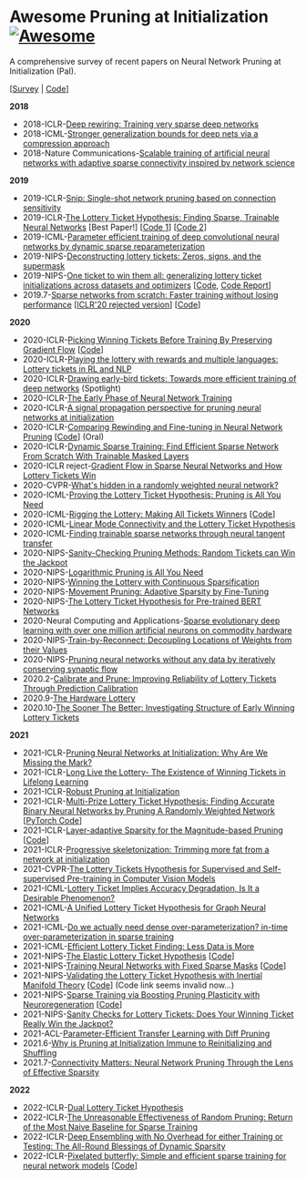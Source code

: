 # Awesome Pruning at Initialization [![Awesome](https://cdn.rawgit.com/sindresorhus/awesome/d7305f38d29fed78fa85652e3a63e154dd8e8829/media/badge.svg)](https://github.com/sindresorhus/awesome)
A comprehensive survey of recent papers on Neural Network Pruning at Initialization (PaI).

[[Survey](https://arxiv.org/abs/2103.06460) | [Code](https://github.com/MingSun-Tse/Smile-Pruning)]

**2018**
- 2018-ICLR-[Deep rewiring: Training very sparse deep networks](https://arxiv.org/abs/1711.05136)
- 2018-ICML-[Stronger generalization bounds for deep nets via a compression approach](http://proceedings.mlr.press/v80/arora18b.html)
- 2018-Nature Communications-[Scalable training of artificial neural networks with adaptive sparse connectivity inspired by network science](https://www.nature.com/articles/s41467-018-04316-3)

**2019**
- 2019-ICLR-[Snip: Single-shot network pruning based on connection sensitivity](https://arxiv.org/abs/1810.02340)
- 2019-ICLR-[The Lottery Ticket Hypothesis: Finding Sparse, Trainable Neural Networks](https://openreview.net/forum?id=rJl-b3RcF7) [Best Paper!] [[Code 1](https://github.com/google-research/lottery-ticket-hypothesis)] [[Code 2](https://github.com/facebookresearch/open_lth)]
- 2019-ICML-[Parameter efficient training of deep convolutional neural networks by dynamic sparse reparameterization](http://proceedings.mlr.press/v97/mostafa19a.html)
- 2019-NIPS-[Deconstructing lottery tickets: Zeros, signs, and the supermask](https://papers.nips.cc/paper/2019/hash/1113d7a76ffceca1bb350bfe145467c6-Abstract.html)
- 2019-NIPS-[One ticket to win them all: generalizing lottery ticket initializations across datasets and optimizers](https://papers.nips.cc/paper/2019/hash/a4613e8d72a61b3b69b32d040f89ad81-Abstract.html) [[Code](https://github.com/varungohil/Generalizing-Lottery-Tickets), [Code Report](https://openreview.net/pdf?id=SklFHaqG6S)]
- 2019.7-[Sparse networks from scratch: Faster training without losing performance](https://arxiv.org/abs/1907.04840) [[ICLR'20 rejected version](https://openreview.net/forum?id=ByeSYa4KPS)] [[Code](https://github.com/TimDettmers/sparse_learning)]


**2020**
- 2020-ICLR-[Picking Winning Tickets Before Training By Preserving Gradient Flow](https://openreview.net/pdf?id=SkgsACVKPH) [[Code](https://github.com/alecwangcq/GraSP)]
- 2020-ICLR-[Playing the lottery with rewards and multiple languages: Lottery tickets in RL and NLP](https://openreview.net/forum?id=S1xnXRVFwH)
- 2020-ICLR-[Drawing early-bird tickets: Towards more efficient training of deep networks](https://arxiv.org/abs/1909.11957) (Spotlight)
- 2020-ICLR-[The Early Phase of Neural Network Training](https://openreview.net/forum?id=Hkl1iRNFwS)
- 2020-ICLR-[A signal propagation perspective for pruning neural networks at initialization](https://arxiv.org/abs/1906.06307)
- 2020-ICLR-[Comparing Rewinding and Fine-tuning in Neural Network Pruning](https://openreview.net/forum?id=S1gSj0NKvB) [[Code](https://github.com/lottery-ticket/rewinding-iclr20-public)] (Oral)
- 2020-ICLR-[Dynamic Sparse Training: Find Efficient Sparse Network From Scratch With Trainable Masked Layers](https://arxiv.org/abs/2005.06870)
- 2020-ICLR reject-[Gradient Flow in Sparse Neural Networks and How Lottery Tickets Win](https://openreview.net/forum?id=V1N4GEWki_E)
- 2020-CVPR-[What's hidden in a randomly weighted neural network?](https://arxiv.org/abs/1911.13299)
- 2020-ICML-[Proving the Lottery Ticket Hypothesis: Pruning is All You Need](https://arxiv.org/abs/2002.00585)
- 2020-ICML-[Rigging the Lottery: Making All Tickets Winners](https://arxiv.org/abs/1911.11134) [[Code](https://github.com/google-research/rigl)]
- 2020-ICML-[Linear Mode Connectivity and the Lottery Ticket Hypothesis](https://arxiv.org/abs/1912.05671)
- 2020-ICML-[Finding trainable sparse networks through neural tangent transfer](https://arxiv.org/abs/2006.08228)
- 2020-NIPS-[Sanity-Checking Pruning Methods: Random Tickets can Win the Jackpot](https://proceedings.neurips.cc//paper/2020/hash/eae27d77ca20db309e056e3d2dcd7d69-Abstract.html)
- 2020-NIPS-[Logarithmic Pruning is All You Need](https://papers.nips.cc/paper/2020/hash/1e9491470749d5b0e361ce4f0b24d037-Abstract.html)
- 2020-NIPS-[Winning the Lottery with Continuous Sparsification](https://papers.nips.cc/paper/2020/hash/83004190b1793d7aa15f8d0d49a13eba-Abstract.html)
- 2020-NIPS-[Movement Pruning: Adaptive Sparsity by Fine-Tuning](https://proceedings.neurips.cc/paper/2020/hash/eae15aabaa768ae4a5993a8a4f4fa6e4-Abstract.html)
- 2020-NIPS-[The Lottery Ticket Hypothesis for Pre-trained BERT Networks](https://arxiv.org/abs/2007.12223)
- 2020-Neural Computing and Applications-[Sparse evolutionary deep learning with over one million artificial neurons on commodity hardware](https://link.springer.com/article/10.1007/s00521-020-05136-7)
- 2020-NIPS-[Train-by-Reconnect: Decoupling Locations of Weights from their Values](https://arxiv.org/abs/2003.02570)
- 2020-NIPS-[Pruning neural networks without any data by iteratively conserving synaptic flow](https://arxiv.org/abs/2006.05467)
- 2020.2-[Calibrate and Prune: Improving Reliability of Lottery Tickets Through Prediction Calibration](https://arxiv.org/abs/2002.03875)
- 2020.9-[The Hardware Lottery](https://arxiv.org/abs/2009.06489)
- 2020.10-[The Sooner The Better: Investigating Structure of Early Winning Lottery Tickets](https://openreview.net/forum?id=BJlNs0VYPB)

**2021**
- 2021-ICLR-[Pruning Neural Networks at Initialization: Why Are We Missing the Mark?](https://openreview.net/forum?id=Ig-VyQc-MLK)
- 2021-ICLR-[Long Live the Lottery- The Existence of Winning Tickets in Lifelong Learning](https://openreview.net/pdf?id=LXMSvPmsm0g)
- 2021-ICLR-[Robust Pruning at Initialization](https://openreview.net/forum?id=vXj_ucZQ4hA)
- 2021-ICLR-[Multi-Prize Lottery Ticket Hypothesis: Finding Accurate Binary Neural Networks by Pruning A Randomly Weighted Network](https://openreview.net/forum?id=U_mat0b9iv) [[PyTorch Code](https://github.com/chrundle/biprop)]
- 2021-ICLR-[Layer-adaptive Sparsity for the Magnitude-based Pruning](https://openreview.net/forum?id=H6ATjJ0TKdf) [[Code](https://github.com/jaeho-lee/layer-adaptive-sparsity)]
- 2021-ICLR-[Progressive skeletonization: Trimming more fat from a network at initialization](https://openreview.net/forum?id=9GsFOUyUPi)
- 2021-CVPR-[The Lottery Tickets Hypothesis for Supervised and Self-supervised Pre-training in Computer Vision Models](https://arxiv.org/abs/2012.06908)
- 2021-ICML-[Lottery Ticket Implies Accuracy Degradation, Is It a Desirable Phenomenon?](https://arxiv.org/abs/2102.11068)
- 2021-ICML-[A Unified Lottery Ticket Hypothesis for Graph Neural Networks](http://proceedings.mlr.press/v139/chen21p.html)
- 2021-ICML-[Do we actually need dense over-parameterization? in-time over-parameterization in sparse training](https://proceedings.mlr.press/v139/liu21y.html)
- 2021-ICML-[Efficient Lottery Ticket Finding: Less Data is More](http://proceedings.mlr.press/v139/zhang21c.html)
- 2021-NIPS-[The Elastic Lottery Ticket Hypothesis](https://arxiv.org/abs/2103.16547) [[Code](https://github.com/VITA-Group/ElasticLTH)]
- 2021-NIPS-[Training Neural Networks with Fixed Sparse Masks](https://proceedings.neurips.cc/paper/2021/hash/cb2653f548f8709598e8b5156738cc51-Abstract.html) [[Code](https://github.com/varunnair18/FISH)]
- 2021-NIPS-[Validating the Lottery Ticket Hypothesis with Inertial Manifold Theory](https://openreview.net/forum?id=h6EWbx5xTj7) [[Code](https://github.com/DMML-AU/IMC)] (Code link seems invalid now...)
- 2021-NIPS-[Sparse Training via Boosting Pruning Plasticity with Neuroregeneration](https://proceedings.neurips.cc/paper/2021/hash/5227b6aaf294f5f027273aebf16015f2-Abstract.html) [[Code](https://github.com/VITA-Group/GraNet)]
- 2021-NIPS-[Sanity Checks for Lottery Tickets: Does Your Winning Ticket Really Win the Jackpot?](https://proceedings.neurips.cc/paper/2021/file/6a130f1dc6f0c829f874e92e5458dced-Paper.pdf)
- 2021-ACL-[Parameter-Efficient Transfer Learning with Diff Pruning](https://arxiv.org/abs/2012.07463)
- 2021.6-[Why is Pruning at Initialization Immune to Reinitializing and Shuffling](https://arxiv.org/pdf/2107.01808.pdf)
- 2021.7-[Connectivity Matters: Neural Network Pruning Through the Lens of Effective Sparsity](https://arxiv.org/abs/2107.02306)

**2022**
- 2022-ICLR-[Dual Lottery Ticket Hypothesis](https://openreview.net/forum?id=fOsN52jn25l)
- 2022-ICLR-[The Unreasonable Effectiveness of Random Pruning: Return of the Most Naive Baseline for Sparse Training](https://openreview.net/forum?id=VBZJ_3tz-t)
- 2022-ICLR-[Deep Ensembling with No Overhead for either Training or Testing: The All-Round Blessings of Dynamic Sparsity](https://openreview.net/forum?id=RLtqs6pzj1-)
- 2022-ICLR-[Pixelated butterfly: Simple and efficient sparse training for neural network models](https://openreview.net/pdf?id=Nfl-iXa-y7R) [[Code](https://github.com/HazyResearch/pixelfly)]

